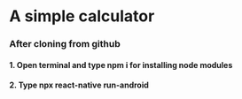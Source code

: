 # A simple calculator

### After cloning from github
#### 1. Open terminal and type npm i for installing node modules
#### 2. Type npx react-native run-android 
